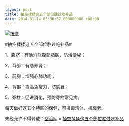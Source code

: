 ```yaml
---
layout: post
title: 抽空揉揉这五个部位胜过吃补品
date: 2014-01-14 05:36:57.000000000 +08:00
---
```


[![按摩](http://kongqia.com/wp-content/uploads/2014/01/按摩-300x300.jpg)](http://kongqia.com/wp-content/uploads/2014/01/按摩.jpg)

#抽空揉揉这五个部位胜过吃补品#

1、腹脐：有助消除腹部脂肪，防治便秘；

2、耳部：有助养肾；

3、前胸：增强心肺功能；

4、背部：提高免疫力，防感冒；

5、脊柱：促进消化，预防脊柱常见病。

每天做好这五个特区的保健，可排毒清体、抗衰老。

未经允许不得转载：[空洽网](http://kongqia.com) » [抽空揉揉这五个部位胜过吃补品](http://kongqia.com/33139.html)


